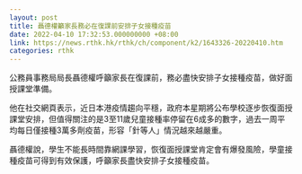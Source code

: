```yaml
---
layout: post
title: 聶德權籲家長務必在復課前安排子女接種疫苗
date: 2022-04-10 17:32:53.000000000 +08:00
link: https://news.rthk.hk/rthk/ch/component/k2/1643326-20220410.htm
categories: rthk
---
```


公務員事務局局長聶德權呼籲家長在復課前，務必盡快安排子女接種疫苗，做好面授課堂準備。

他在社交網頁表示，近日本港疫情趨向平穩，政府本星期將公布學校逐步恢復面授課堂安排，但值得關注的是3至11歲兒童接種率停留在6成多的數字，過去一周平均每日僅接種3萬多劑疫苗，形容「針等人」情況越來越嚴重。

聶德權說，學生不能長時間靠網課學習，恢復面授課堂肯定會有爆發風險，學童接種疫苗可得到有效保護，呼籲家長盡快安排子女接種疫苗。
